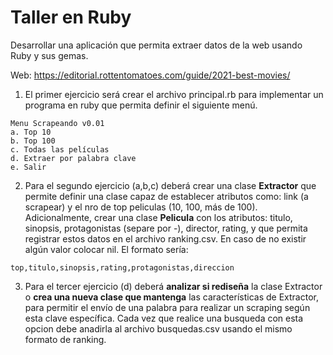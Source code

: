 # Taller en Ruby

Desarrollar una aplicación que permita extraer datos de la web usando Ruby y sus gemas.

Web: https://editorial.rottentomatoes.com/guide/2021-best-movies/

1.	El primer ejercicio será crear el archivo principal.rb para implementar un programa en ruby que permita definir el siguiente menú.
```
Menu Scrapeando v0.01
a. Top 10
b. Top 100
c. Todas las películas
d. Extraer por palabra clave
e. Salir
```

2.	Para el segundo ejercicio (a,b,c) deberá crear una clase **Extractor** que permite definir una clase capaz de establecer  atributos como: link (a scrapear) y el nro de top peliculas (10, 100, más de 100). Adicionalmente, crear una clase **Pelicula** con los atributos: titulo, sinopsis, protagonistas (separe por -), director, rating, y que permita registrar estos datos en el archivo ranking.csv. En caso de no existir algún valor colocar nil. El formato sería:
```
top,titulo,sinopsis,rating,protagonistas,direccion
```

3.	Para el tercer ejercicio (d) deberá **analizar si rediseña** la clase Extractor o **crea una nueva clase que mantenga** las características de Extractor, para permitir el envío de una palabra para realizar un scraping según esta clave específica. Cada vez que realice una busqueda con esta opcion debe anadirla al archivo busquedas.csv usando el mismo formato de ranking.

